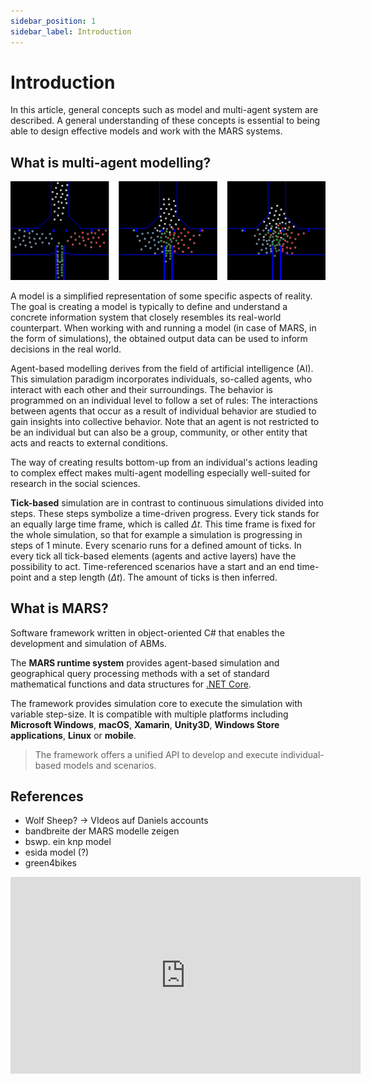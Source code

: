 ```yaml
---
sidebar_position: 1
sidebar_label: Introduction
---
```


# Introduction

In this article, general concepts such as model and multi-agent system are described. A general understanding of these concepts is essential to being able to design effective models and work with the MARS systems.


## What is multi-agent modelling?

![](pedestrian_enlarged.png)

A model is a simplified representation of some specific aspects of reality. The goal is creating a model is typically to define and understand a concrete information system that closely resembles its real-world counterpart. When working with and running a model (in case of MARS, in the form of simulations), the obtained output data can be used to inform decisions in the real world. 

Agent-based modelling derives from the field of artificial intelligence (AI). This simulation paradigm incorporates individuals, so-called agents, who interact with each other and their surroundings. The behavior is programmed on an individual level to follow a set of rules: The interactions between agents that occur as a result of individual behavior are studied to gain insights into collective behavior. Note that an agent is not restricted to be an individual but can also be a group, community, or other entity that acts and reacts to external conditions.

The way of creating results bottom-up from an individual's actions leading to complex effect makes multi-agent modelling especially well-suited for research in the social sciences.

**Tick-based** simulation are in contrast to continuous simulations divided into steps. These steps symbolize a time-driven progress. Every tick stands for an equally large time frame, which is called $\Delta t$. This time frame is fixed for the whole simulation, so that for example a simulation is progressing in steps of 1 minute. Every scenario runs for a defined amount of ticks. In every tick all tick-based elements (agents and active layers) have the possibility to act. Time-referenced scenarios have a start and an end time-point and a step length ($\Delta t$). The amount of ticks is then inferred.

## What is MARS?

Software framework written in object-oriented C# that enables the development and simulation of ABMs.

The **MARS runtime system** provides agent-based simulation and geographical query processing methods with a set of standard mathematical functions and data structures for [.NET Core](https://dotnet.microsoft.com/download/dotnet-core/3.1).

The framework provides simulation core to execute the simulation with variable step-size. It is compatible with multiple platforms including **Microsoft Windows**, **macOS**, **Xamarin**, **Unity3D**, **Windows Store applications**, **Linux** or **mobile**.

> The framework offers a unified API to develop and execute individual-based models and scenarios. 


## References 

- Wolf Sheep? -> VIdeos auf Daniels accounts
- bandbreite der MARS modelle zeigen
- bswp. ein knp model
- esida model (?)
- green4bikes

<iframe width="560" height="315" src="https://www.youtube.com/embed/geu-ipLQTiI" title="YouTube video player" frameborder="0" allow="accelerometer; autoplay; clipboard-write; encrypted-media; gyroscope; picture-in-picture; web-share" allowfullscreen></iframe>